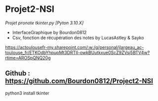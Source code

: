 # Projet2-NSI
*Projet pronote tkinter.py [Pyton 3.10.X]*

- InterfaceGraphique by Bourdon0812
- Csv, fonction de récupération des notes by LucasAstley & Sayko

https://actoulousefr-my.sharepoint.com/:w:/g/personal/jlargeau_ac-toulouse_fr/ETKOdbYhpupMt3DRTIl-owkBUutkxue0ScZ9ZVsj5BTV4w?rtime=AROSpQNQ20g

## Github : https://github.com/Bourdon0812/Project2-NSI

python3 install tkinter